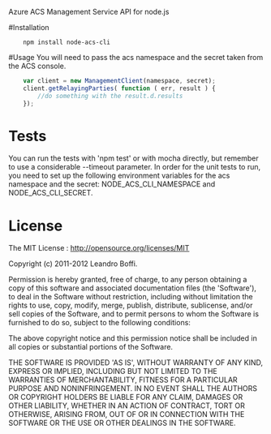 Azure ACS Management Service API for node.js

#Installation
```
	npm install node-acs-cli
```
#Usage
You will need to pass the acs namespace and the secret taken from the ACS console.

```js
	var client = new ManagementClient(namespace, secret);
	client.getRelayingParties( function ( err, result ) {
		//do something with the result.d.results
	});
```

# Tests
You can run the tests with 'npm test' or with mocha directly, but remember to use a considerable --timeout parameter.
In order for the unit tests to run, you need to set up the following environment variables for the acs namespace and the secret: NODE_ACS_CLI_NAMESPACE and NODE_ACS_CLI_SECRET.


# License

The MIT License : http://opensource.org/licenses/MIT

Copyright (c) 2011-2012 Leandro Boffi.

Permission is hereby granted, free of charge, to any person obtaining a copy of this software and associated documentation files (the 'Software'), to deal in the Software without restriction, including without limitation the rights to use, copy, modify, merge, publish, distribute, sublicense, and/or sell copies of the Software, and to permit persons to whom the Software is furnished to do so, subject to the following conditions:

The above copyright notice and this permission notice shall be included in all copies or substantial portions of the Software.

THE SOFTWARE IS PROVIDED 'AS IS', WITHOUT WARRANTY OF ANY KIND, EXPRESS OR IMPLIED, INCLUDING BUT NOT LIMITED TO THE WARRANTIES OF MERCHANTABILITY, FITNESS FOR A PARTICULAR PURPOSE AND NONINFRINGEMENT. IN NO EVENT SHALL THE AUTHORS OR COPYRIGHT HOLDERS BE LIABLE FOR ANY CLAIM, DAMAGES OR OTHER LIABILITY, WHETHER IN AN ACTION OF CONTRACT, TORT OR OTHERWISE, ARISING FROM, OUT OF OR IN CONNECTION WITH THE SOFTWARE OR THE USE OR OTHER DEALINGS IN THE SOFTWARE.